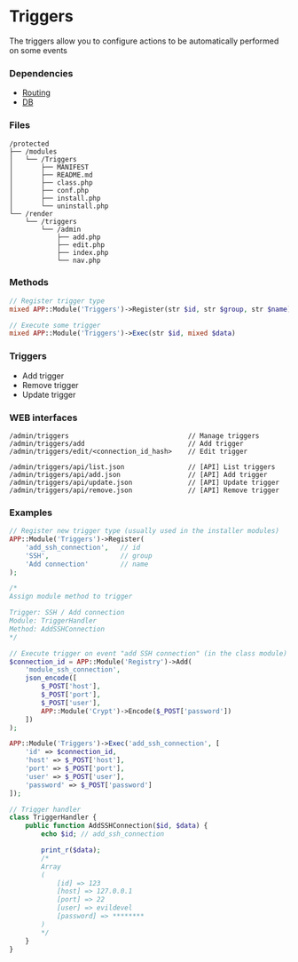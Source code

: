 # Triggers
The triggers allow you to configure actions to be automatically performed on some events

### Dependencies
- [Routing](https://github.com/evildevel/php-shell/tree/master/protected/modules/Routing)
- [DB](https://github.com/evildevel/php-shell/tree/master/protected/modules/DB)

### Files
```
/protected
├── /modules
│   └── /Triggers
│       ├── MANIFEST
│       ├── README.md
│       ├── class.php
│       ├── conf.php
│       ├── install.php
│       └── uninstall.php
└── /render
    └── /triggers
        └── /admin
            ├── add.php
            ├── edit.php
            ├── index.php
            └── nav.php
```

### Methods
```php
// Register trigger type
mixed APP::Module('Triggers')->Register(str $id, str $group, str $name)

// Execute some trigger
mixed APP::Module('Triggers')->Exec(str $id, mixed $data)
```

### Triggers
- Add trigger
- Remove trigger
- Update trigger

### WEB interfaces
```
/admin/triggers                              // Manage triggers
/admin/triggers/add                          // Add trigger
/admin/triggers/edit/<connection_id_hash>    // Edit trigger
   
/admin/triggers/api/list.json                // [API] List triggers     
/admin/triggers/api/add.json                 // [API] Add trigger
/admin/triggers/api/update.json              // [API] Update trigger
/admin/triggers/api/remove.json              // [API] Remove trigger
```

### Examples
```php
// Register new trigger type (usually used in the installer modules)
APP::Module('Triggers')->Register(
    'add_ssh_connection',   // id
    'SSH',                  // group
    'Add connection'        // name
);

/*
Assign module method to trigger

Trigger: SSH / Add connection
Module: TriggerHandler
Method: AddSSHConnection
*/

// Execute trigger on event "add SSH connection" (in the class module)
$connection_id = APP::Module('Registry')->Add(
    'module_ssh_connection', 
    json_encode([
        $_POST['host'], 
        $_POST['port'], 
        $_POST['user'], 
        APP::Module('Crypt')->Encode($_POST['password'])
    ])
);

APP::Module('Triggers')->Exec('add_ssh_connection', [
    'id' => $connection_id,
    'host' => $_POST['host'],
    'port' => $_POST['port'],
    'user' => $_POST['user'],
    'password' => $_POST['password']
]);

// Trigger handler
class TriggerHandler {
    public function AddSSHConnection($id, $data) {
        echo $id; // add_ssh_connection

        print_r($data);
        /*
        Array 
        (
            [id] => 123
            [host] => 127.0.0.1
            [port] => 22
            [user] => evildevel
            [password] => ********
        )
        */
    }
}
```